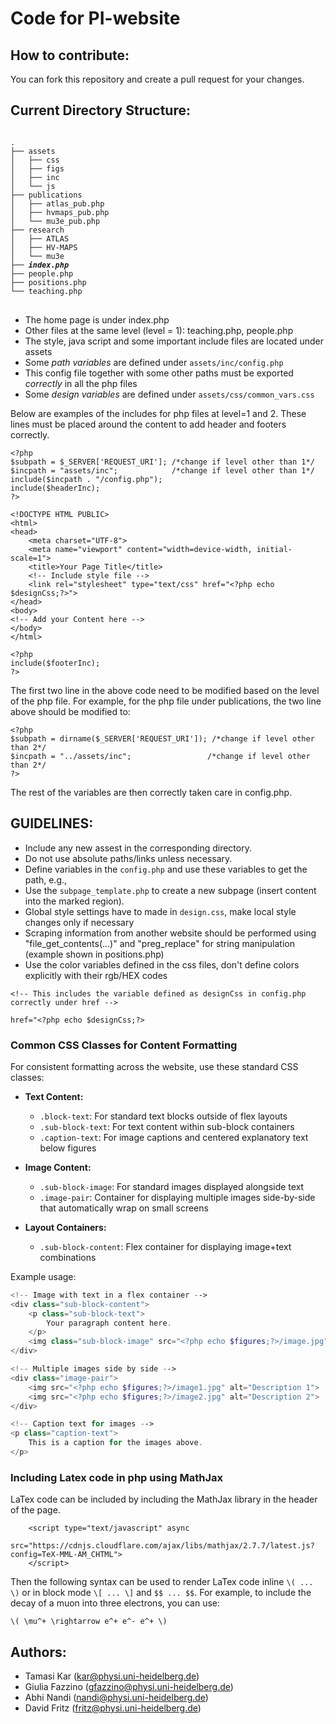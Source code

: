 # Code for PI-website

## How to contribute:
You can fork this repository and create a pull request for your changes.

## Current Directory Structure:

<pre><code>
.
├── assets
│   ├── css
│   ├── figs
│   ├── inc
│   └── js
├── publications
│   ├── atlas_pub.php
│   ├── hvmaps_pub.php
│   └── mu3e_pub.php
├── research
│   ├── ATLAS
│   ├── HV-MAPS
│   └── mu3e
├── <b><i>index.php</i></b>
├── people.php
├── positions.php
└── teaching.php
</code>
</pre>

- The home page is under index.php
- Other files at the same level (level = 1): teaching.php, people.php
- The style, java script and some important include files are located under assets
- Some *path variables* are defined under `assets/inc/config.php`
- This config file together with some other paths must be exported *correctly* in all the php files 
- Some *design variables* are defined under `assets/css/common_vars.css`

Below are examples of the includes for php files at level=1 and 2.
These lines must be placed around the content to add header and footers correctly.

```
<?php
$subpath = $_SERVER['REQUEST_URI']; /*change if level other than 1*/
$incpath = "assets/inc";            /*change if level other than 1*/
include($incpath . "/config.php");
include($headerInc);
?>

<!DOCTYPE HTML PUBLIC>
<html>
<head>
    <meta charset="UTF-8">
    <meta name="viewport" content="width=device-width, initial-scale=1">
    <title>Your Page Title</title>
	<!-- Include style file -->
    <link rel="stylesheet" type="text/css" href="<?php echo $designCss;?>">
</head>
<body>
<!-- Add your Content here -->
</body>
</html>

<?php
include($footerInc); 
?>
```
The first two line in the above code need to be modified based on the level of the php file.
For example, for the php file under publications, the two line above should be modified to:
```
<?php
$subpath = dirname($_SERVER['REQUEST_URI']); /*change if level other than 2*/
$incpath = "../assets/inc";                 /*change if level other than 2*/
?>
```
The rest of the variables are then correctly taken care in config.php.

## GUIDELINES:

- Include any new assest in the corresponding directory.
- Do not use absolute paths/links unless necessary.
- Define variables in the `config.php` and use these variables to get the path, e.g.,
- Use the `subpage_template.php` to create a new subpage (insert content into the marked region).
- Global style settings have to made in `design.css`, make local style changes only if necessary
- Scraping information from another website should be performed using "file_get_contents(...)" and "preg_replace" for string manipulation (example shown in positions.php)
- Use the color variables defined in the css files, don't define colors explicitly with their rgb/HEX codes
```
<!-- This includes the variable defined as designCss in config.php correctly under href -->

href="<?php echo $designCss;?>
```

### Common CSS Classes for Content Formatting

For consistent formatting across the website, use these standard CSS classes:

- **Text Content:**
  - `.block-text`: For standard text blocks outside of flex layouts
  - `.sub-block-text`: For text content within sub-block containers
  - `.caption-text`: For image captions and centered explanatory text below figures

- **Image Content:**
  - `.sub-block-image`: For standard images displayed alongside text
  - `.image-pair`: Container for displaying multiple images side-by-side that automatically wrap on small screens

- **Layout Containers:**
  - `.sub-block-content`: Flex container for displaying image+text combinations 

Example usage:
```php
<!-- Image with text in a flex container -->
<div class="sub-block-content">
    <p class="sub-block-text">
        Your paragraph content here.
    </p>
    <img class="sub-block-image" src="<?php echo $figures;?>/image.jpg" alt="Description">
</div>

<!-- Multiple images side by side -->
<div class="image-pair">
    <img src="<?php echo $figures;?>/image1.jpg" alt="Description 1">
    <img src="<?php echo $figures;?>/image2.jpg" alt="Description 2">
</div>

<!-- Caption text for images -->
<p class="caption-text">
    This is a caption for the images above.
</p>
```

### Including Latex code in php using MathJax
LaTex code can be included by including the MathJax library in the header of the page.
```
	<script type="text/javascript" async
	  src="https://cdnjs.cloudflare.com/ajax/libs/mathjax/2.7.7/latest.js?config=TeX-MML-AM_CHTML">
	</script>
```
Then the following syntax can be used to render LaTex code inline `\( ... \)` or in block mode `\[ ... \]` and `$$ ... $$`.
For example, to include the decay of a muon into three electrons, you can use:
```
\( \mu^+ \rightarrow e^+ e^- e^+ \)
```

## Authors:
- Tamasi Kar (<a href="mailto:kar@physi.uni-heidelberg.de">kar@physi.uni-heidelberg.de</a>)
- Giulia Fazzino (<a href="mailto:gfazzino@physi.uni-heidelberg.de">gfazzino@physi.uni-heidelberg.de</a>)
- Abhi Nandi (<a href="mailto:nandi@physi.uni-heidelberg.de">nandi@physi.uni-heidelberg.de</a>)
- David Fritz (<a href="mailto:fritz@physi.uni-heidelberg.de">fritz@physi.uni-heidelberg.de</a>)

